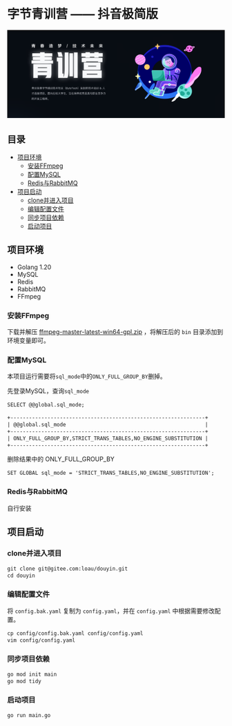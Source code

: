 # 字节青训营 —— 抖音极简版

<img src="./public/icon/img.png" style="max-height: 400px;">

## 目录

- [项目环境](#项目环境)
    - [安装FFmpeg](#安装FFmpeg)
    - [配置MySQL](#配置MySQL)
    - [Redis与RabbitMQ](#Redis与RabbitMQ)
- [项目启动](#项目启动)
    - [clone并进入项目](#clone并进入项目)
    - [编辑配置文件](#编辑配置文件)
    - [同步项目依赖](#同步项目依赖)
    - [启动项目](#启动项目)

## 项目环境

- Golang 1.20
- MySQL
- Redis
- RabbitMQ
- FFmpeg

### 安装FFmpeg

下载并解压 [ffmpeg-master-latest-win64-gpl.zip](https://github.com/BtbN/FFmpeg-Builds/releases/download/latest/ffmpeg-master-latest-win64-gpl.zip)
，将解压后的 `bin` 目录添加到环境变量即可。

### 配置MySQL

本项目运行需要将`sql_mode`中的`ONLY_FULL_GROUP_BY`删掉。

先登录MySQL，查询`sql_mode`

```mysql
SELECT @@global.sql_mode;
```

```text
+---------------------------------------------------------------+
| @@global.sql_mode                                             |
+---------------------------------------------------------------+
| ONLY_FULL_GROUP_BY,STRICT_TRANS_TABLES,NO_ENGINE_SUBSTITUTION |
+---------------------------------------------------------------+
```

删除结果中的 ONLY_FULL_GROUP_BY

```mysql
SET GLOBAL sql_mode = 'STRICT_TRANS_TABLES,NO_ENGINE_SUBSTITUTION';
```

### Redis与RabbitMQ

自行安装

## 项目启动

### clone并进入项目

```shell
git clone git@gitee.com:loau/douyin.git
cd douyin
```

### 编辑配置文件

将 `config.bak.yaml` 复制为 `config.yaml`，并在 `config.yaml` 中根据需要修改配置。

```shell
cp config/config.bak.yaml config/config.yaml
vim config/config.yaml
```

### 同步项目依赖

```shell
go mod init main
go mod tidy
```

### 启动项目

```shell
go run main.go
```